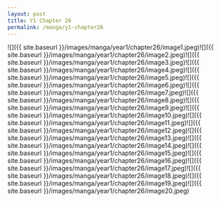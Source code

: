 ```yaml
---
layout: post
title: Y1 Chapter 26
permalink: /manga/y1-chapter26
---
```


![]({{ site.baseurl }}/images/manga/year1/chapter26/image1.jpeg)![]({{ site.baseurl }}/images/manga/year1/chapter26/image2.jpeg)![]({{ site.baseurl }}/images/manga/year1/chapter26/image3.jpeg)![]({{ site.baseurl }}/images/manga/year1/chapter26/image4.jpeg)![]({{ site.baseurl }}/images/manga/year1/chapter26/image5.jpeg)![]({{ site.baseurl }}/images/manga/year1/chapter26/image6.jpeg)![]({{ site.baseurl }}/images/manga/year1/chapter26/image7.jpeg)![]({{ site.baseurl }}/images/manga/year1/chapter26/image8.jpeg)![]({{ site.baseurl }}/images/manga/year1/chapter26/image9.jpeg)![]({{ site.baseurl }}/images/manga/year1/chapter26/image10.jpeg)![]({{ site.baseurl }}/images/manga/year1/chapter26/image11.jpeg)![]({{ site.baseurl }}/images/manga/year1/chapter26/image12.jpeg)![]({{ site.baseurl }}/images/manga/year1/chapter26/image13.jpeg)![]({{ site.baseurl }}/images/manga/year1/chapter26/image14.jpeg)![]({{ site.baseurl }}/images/manga/year1/chapter26/image15.jpeg)![]({{ site.baseurl }}/images/manga/year1/chapter26/image16.jpeg)![]({{ site.baseurl }}/images/manga/year1/chapter26/image17.jpeg)![]({{ site.baseurl }}/images/manga/year1/chapter26/image18.jpeg)![]({{ site.baseurl }}/images/manga/year1/chapter26/image19.jpeg)![]({{ site.baseurl }}/images/manga/year1/chapter26/image20.jpeg)
